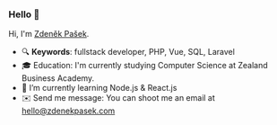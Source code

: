 ### Hello 👋

Hi, I'm [Zdeněk Pašek](https://zdenekpasek.com).

- 🔍 **Keywords**: fullstack developer, PHP, Vue, SQL, Laravel
- 🎓 Education:  I'm currently studying Computer Science at Zealand Business Academy. 
- 🌱 I’m currently learning Node.js & React.js
- ✉️ Send me message:  You can shoot me an email at hello@zdenekpasek.com 

